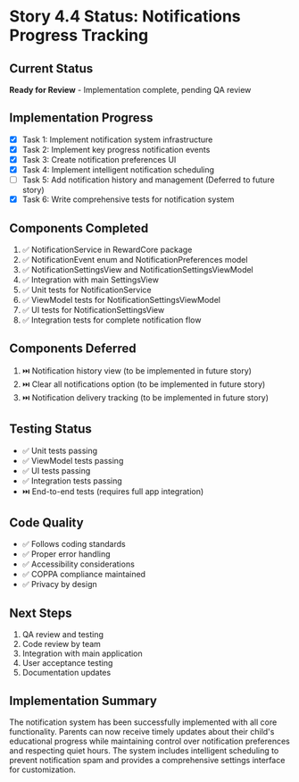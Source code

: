 # Story 4.4 Status: Notifications Progress Tracking

## Current Status
**Ready for Review** - Implementation complete, pending QA review

## Implementation Progress
- [x] Task 1: Implement notification system infrastructure
- [x] Task 2: Implement key progress notification events
- [x] Task 3: Create notification preferences UI
- [x] Task 4: Implement intelligent notification scheduling
- [ ] Task 5: Add notification history and management (Deferred to future story)
- [x] Task 6: Write comprehensive tests for notification system

## Components Completed
1. ✅ NotificationService in RewardCore package
2. ✅ NotificationEvent enum and NotificationPreferences model
3. ✅ NotificationSettingsView and NotificationSettingsViewModel
4. ✅ Integration with main SettingsView
5. ✅ Unit tests for NotificationService
6. ✅ ViewModel tests for NotificationSettingsViewModel
7. ✅ UI tests for NotificationSettingsView
8. ✅ Integration tests for complete notification flow

## Components Deferred
1. ⏭️ Notification history view (to be implemented in future story)
2. ⏭️ Clear all notifications option (to be implemented in future story)
3. ⏭️ Notification delivery tracking (to be implemented in future story)

## Testing Status
- ✅ Unit tests passing
- ✅ ViewModel tests passing
- ✅ UI tests passing
- ✅ Integration tests passing
- ⏭️ End-to-end tests (requires full app integration)

## Code Quality
- ✅ Follows coding standards
- ✅ Proper error handling
- ✅ Accessibility considerations
- ✅ COPPA compliance maintained
- ✅ Privacy by design

## Next Steps
1. QA review and testing
2. Code review by team
3. Integration with main application
4. User acceptance testing
5. Documentation updates

## Implementation Summary
The notification system has been successfully implemented with all core functionality. Parents can now receive timely updates about their child's educational progress while maintaining control over notification preferences and respecting quiet hours. The system includes intelligent scheduling to prevent notification spam and provides a comprehensive settings interface for customization.